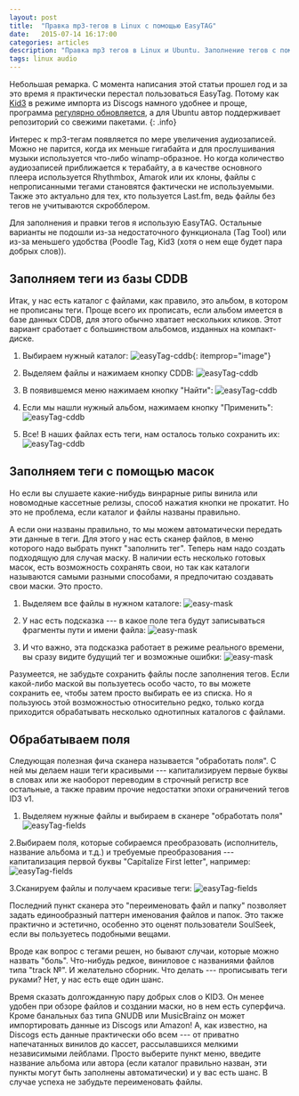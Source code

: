 ```yaml
---
layout: post
title:  "Правка mp3-тегов в Linux с помощью EasyTAG"
date:   2015-07-14 16:17:00
categories: articles
description: "Правка mp3 тегов в Linux и Ubuntu. Заполнение тегов с помощью масок в EasyTag, переименование файлов и обработка полей. Импорт данных из CDDB и Discogs."
tags: linux audio
---
```



Небольшая ремарка. С момента написания этой статьи прошел год и за это время я практически перестал пользоваться EasyTag. Потому как  [Kid3](http://kid3.sourceforge.net/) в режиме импорта из Discogs намного удобнее и проще, программа [регулярно обновляется](http://kid3.sourceforge.net/#history), а для Ubuntu автор поддерживает репозиторий со свежими пакетами. 
{: .info}

Интерес к mp3-тегам  появляется по мере увеличения аудиозаписей. Можно не парится, когда их меньше гигабайта и для прослушивания музыки используется что-либо winamp-образное. Но когда количество аудиозаписей приближается к терабайту, а в качестве основного плеера используется Rhythmbox, Amarok или их клоны, файлы с непрописанными тегами становятся фактически не используемыми. Также это актуально для тех, кто пользуется Last.fm, ведь файлы без тегов не учитываются скробблером.

Для заполнения и правки тегов я использую EasyTAG. Остальные варианты не подошли из-за недостаточного функционала (Tag Tool) или из-за меньшего удобства (Poodle Tag, Kid3 (хотя о нем еще будет пара добрых слов)).

## Заполняем теги из базы CDDB

Итак, у нас есть каталог с файлами, как правило, это альбом, в котором не прописаны теги. Проще всего их прописать, если альбом имеется в базе данных CDDB, для этого обычно хватает нескольких кликов. Этот вариант сработает с  большинством альбомов, изданных на компакт-диске.

1. Выбираем нужный каталог:
![easyTag-cddb](/images/articles/easy-cddb.png){: itemprop="image"}

2. Выделяем файлы и нажимаем кнопку CDDB:
![easyTag-cddb](/images/articles/easy-cddb1.png)

3. В появившемся меню нажимаем кнопку "Найти":
![easyTag-cddb](/images/articles/easy-cddb2.png)

4. Если мы нашли нужный альбом, нажимаем кнопку "Применить":
![easyTag-cddb](/images/articles/easy-cddb4.png)

5. Все! В наших файлах есть теги, нам осталось только сохранить их:
![easyTag-cddb](/images/articles/easy-cddb5.png)

## Заполняем теги с помощью масок

Но если вы слушаете какие-нибудь винрарные рипы винила или новомодные кассетные релизы, способ нажатия кнопки не прокатит. Но это не проблема, если каталог и файлы названы правильно.

А если они названы правильно, то мы можем автоматически передать эти данные в теги. Для этого у нас есть сканер файлов, в меню которого надо выбрать пункт "заполнить тег". Теперь нам надо создать подходящую для случая маску. В наличии есть несколько готовых масок, есть возможность сохранять свои, но так как каталоги называются самыми разными способами, я предпочитаю создавать свои маски. Это просто.

1. Выделяем все файлы в нужном каталоге:
![easy-mask](/images/articles/easy-mask.png)

2. У нас есть подсказка ---  в какое поле тега будут записываться фрагменты пути и имени файла:
![easy-mask](/images/articles/easy-mask2.png)

3. И что важно, эта подсказка работает в режиме реального времени, вы сразу видите будущий тег и возможные ошибки:
![easy-mask](/images/articles/easy-mask3.png)

Разумеется, не забудьте сохранить файлы после заполнения тегов. Если какой-либо маской вы пользуетесь особо часто, то вы можете сохранить ее, чтобы затем просто выбирать ее из списка. Но я пользуюсь этой возможностью относительно редко, только когда приходится обрабатывать несколько однотипных каталогов с файлами.

## Обрабатываем поля

Следующая полезная фича сканера называется "обработать поля". С ней мы делаем наши теги красивыми --- капитализируем первые буквы в словах или же наоборот переводим в строчный регистр все остальные, а также правим прочие недостатки эпохи ограничений тегов ID3 v1.

1. Выделяем нужные файлы и выбираем в сканере "обработать поля"
![easyTag-fields](/images/articles/easy-fields.png)

2.Выбираем поля, которые собираемся преобразовать (исполнитель, название альбома и т.д.) и требуемые преобразования --- капитализация первой буквы "Capitalize First letter", например:
![easyTag-fields](/images/articles/easy-fields1.png)

3.Сканируем файлы и получаем красивые теги:
![easyTag-fields](/images/articles/easy-fields2.png)

Последний пункт сканера это "переименовать файл и папку" позволяет задать единообразный паттерн именования файлов и папок. Это также практично и эстетично, особенно это оценят пользователи SoulSeek, если вы пользуетесь подобными вещами.

Вроде как вопрос с тегами решен, но бывают случаи, которые можно назвать "боль". Что-нибудь редкое, виниловое с названиями файлов типа "track №". И желательно сборник. Что делать --- прописывать теги руками? Нет, у нас есть еще один шанс.

Время сказать долгожданную пару добрых слов о KID3. Он менее удобен при обзоре файлов и создании маски, но в нем есть суперфича. Кроме банальных баз типа GNUDB или MusicBrainz он может импортировать данные из Discogs или Amazon! А, как известно, на Discogs есть данные практически обо всем --- от приватно напечатанных винилов до кассет, рассылавшихся мелкими независимыми лейблами. Просто выберите пункт меню, введите название альбома или автора (если каталог правильно назван, эти пункты могут быть заполнены автоматически) и у вас есть шанс. В случае успеха не забудьте переименовать файлы.
